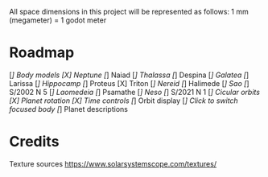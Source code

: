 All space dimensions in this project will be represented as follows: 1 mm (megameter) = 1 godot meter

# Roadmap
[_] Body models
	[X] Neptune
	[_] Naiad
	[_] Thalassa
	[_] Despina
	[_] Galatea
	[_] Larissa
	[_] Hippocamp
	[_] Proteus
	[X] Triton
	[_] Nereid
	[_] Halimede
	[_] Sao
	[_] S/2002 N 5
	[_] Laomedeia
	[_] Psamathe
	[_] Neso
	[_] S/2021 N 1
[_] Cicular orbits
	[X] Planet rotation
	[X] Time controls
	[_] Orbit display
[_] Click to switch focused body
[_] Planet descriptions

# Credits
Texture sources
	https://www.solarsystemscope.com/textures/
